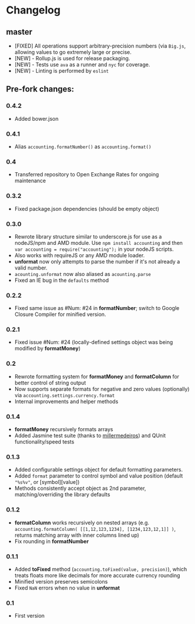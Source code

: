 # Changelog

## master
* [FIXED] All operations support arbitrary-precision numbers (via `Big.js`, allowing values to go extremely large or precise.
* [NEW] - Rollup.js is used for release packaging.
* [NEW] - Tests use `ava` as a runner and `nyc` for coverage.
* [NEW] - Linting is performed by `eslint`

## Pre-fork changes:

### 0.4.2
* Added bower.json

### 0.4.1
* Alias `accounting.formatNumber()` as `accounting.format()`

### 0.4
* Transferred repository to Open Exchange Rates for ongoing maintenance

### 0.3.2
* Fixed package.json dependencies (should be empty object)

### 0.3.0
* Rewrote library structure similar to underscore.js for use as a nodeJS/npm and AMD module. Use `npm install accounting` and then `var accounting = require("accounting");` in your nodeJS scripts. 
* Also works with requireJS or any AMD module loader.
* **unformat** now only attempts to parse the number if it's not already a valid number. 
* `acounting.unformat` now also aliased as `acounting.parse`
* Fixed an IE bug in the `defaults` method

### 0.2.2
* Fixed same issue as \#Num: #24 in **formatNumber**; switch to Google Closure Compiler for minified version.

### 0.2.1
* Fixed issue \#Num: #24 (locally-defined settings object was being modified by **formatMoney**)

### 0.2
* Rewrote formatting system for **formatMoney** and **formatColumn** for better control of string output
* Now supports separate formats for negative and zero values (optionally) via `accounting.settings.currency.format`
* Internal improvements and helper methods

### 0.1.4
* **formatMoney** recursively formats arrays
* Added Jasmine test suite (thanks to [millermedeiros](https://github.com/millermedeiros)) and QUnit functionality/speed tests

### 0.1.3
* Added configurable settings object for default formatting parameters.
* Added `format` parameter to control symbol and value position (default `"%s%v"`, or [symbol][value])
* Methods consistently accept object as 2nd parameter, matching/overriding the library defaults

### 0.1.2
* **formatColumn** works recursively on nested arrays (e.g. `accounting.formatColumn( [[1,12,123,1234], [1234,123,12,1]] )`, returns matching array with inner columns lined up)
* Fix rounding in **formatNumber**

### 0.1.1
* Added **toFixed** method (`accounting.toFixed(value, precision)`), which treats floats more like decimals for more accurate currency rounding
* Minified version preserves semicolons
* Fixed `NaN` errors when no value in **unformat**

### 0.1
* First version
